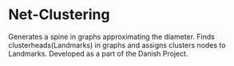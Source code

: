 # Net-Clustering
Generates a spine in graphs approximating the diameter. Finds clusterheads(Landmarks) in graphs and assigns clusters nodes to Landmarks. Developed as a part of the Danish Project.
